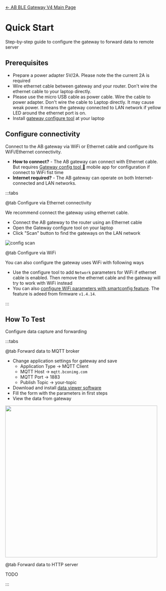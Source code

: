 [← AB BLE Gateway V4 Main Page](AB_BLE_Gateway_V4.md)

# Quick Start #

Step-by-step guide to configure the gateway to forward data to remote server

## Prerequisites ##

- Prepare a power adapter 5V/2A. Please note the the current 2A is required
- Wire ethernet cable between gateway and your router. Don't wire the ethernet cable to your laptop directly. 
- Please use the micro USB cable as power cable. Wire the cable to power adapter. Don't wire the cable to Laptop directly. It may cause weak power. It means the gateway connected to LAN network if yellow LED around the ethernet port is on.
- Install [gateway configure tool](Software_AB_BLE_Gateway_V4.md) at your laptop

## Configure connectivity ##

Connect to the AB gateway via WiFi or Ethernet cable and configure its WiFi/Ethernet connectivity.

- **How to connect?**  - The AB gateway can connect with Ethernet cable. But requires [Gateway config tool 📱](Software_AB_BLE_Gateway_V4.md) mobile app for configuration if connect to WiFi fist time
- **Internet required?** - The AB gateway can operate on both Internet-connected and LAN networks.

:::tabs

@tab Configure via Ethernet connectivity

We recommend connect the gateway using ethernet cable.

- Connect the AB gateway to the router using an Ethernet cable 
- Open the Gateway configure tool on your laptop
- Click "Scan" button to find the gateways on the LAN network

![config scan](https://i1.aprbrother.com/w/conf-scan.png)

@tab Configure via WiFi 

You can also configure the gateway uses WiFi with following ways

- Use the configure tool to add `Network` parameters for WiFi if ethernet cable is enabled. Then remove the ethernet cable and the gateway will try to work with WiFi instead
- You can also [configure WiFi parameters with smartconfig feature](gw4/config_wifi.md). The feature is adeed from firmware `v1.4.14`.

:::

## How To Test ##

Configure data capture and forwarding

:::tabs

@tab Forward data to MQTT broker

- Change application settings for gateway and save
  - Application Type -\> MQTT Client
  - MQTT Host -\> `mqtt.bconimg.com`
  - MQTT Port -\> 1883
  - Publish Topic -\> your-topic
- Download and install [data viewer software](https://i1.aprbrother.com/ble-viewer-setup-1.0.2.zip)
- Fill the form with the parameters in first steps
- View the data from gateway

<img src="https://i1.aprbrother.com/ble-viewer.png" width="480">

@tab Forward data to HTTP server

TODO

:::
